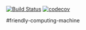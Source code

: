 [![Build Status](https://travis-ci.org/yohanna123/friendly-computing-machine.svg?branch=master)](https://travis-ci.org/yohanna123/friendly-computing-machine)
[![codecov](https://codecov.io/gh/yohanna123/friendly-computing-machine/branch/master/graph/badge.svg)](https://codecov.io/gh/yohanna123/friendly-computing-machine)

#friendly-computing-machine

